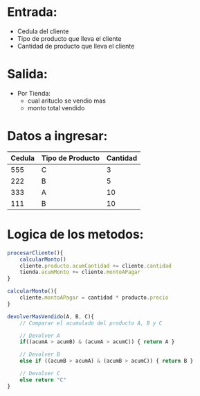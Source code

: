 # Entrada:
- Cedula del cliente
- Tipo de producto que lleva el cliente
- Cantidad de producto que lleva el cliente

# Salida:
- Por Tienda:
    - cual arituclo se vendio mas
    - monto total vendido


# Datos a ingresar:

Cedula|Tipo de Producto|Cantidad|
-|-|-|
555|C|3|
222|B|5|
333|A|10|
111|B|10|

# Logica de los metodos:

```js
procesarCliente(){
    calcularMonto()
    cliente.producto.acumCantidad += cliente.cantidad
    tienda.acumMonto += cliente.montoAPagar
}
```
```js
calcularMonto(){
    cliente.montoAPagar = cantidad * producto.precio
}
```
```js
devolverMasVendido(A, B, C){
    // Comparar el acumulado del producto A, B y C

    // Devolver A
    if((acumA > acumB) & (acumA > acumC)) { return A }

    // Devolver B
    else if ((acumB > acumA) & (acumB > acumC)) { return B }

    // Devolver C
    else return "C"
}
```
